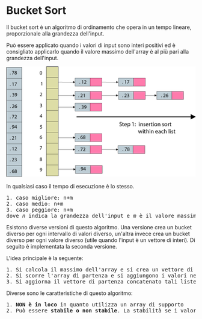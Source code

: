 # Bucket Sort

Il bucket sort è un algoritmo di ordinamento che opera in un tempo lineare, proporzionale alla grandezza dell'input.

Può essere applicato quando i valori di input sono interi positivi ed è consigliato applicarlo quando il valore massimo dell'array è al più pari alla grandezza dell'input.

![Bucket Sort](https://github.com/mariocuomo/Algoritmi-e-strutture-di-dati/blob/master/ordinamenti/bucket%20sort/bucket%20sort.png)

In qualsiasi caso il tempo di esecuzione è lo stesso.
<pre>
1. caso migliore: n+m
2. caso medio: n+m
3. caso peggiore: n+m
dove <i>n</i> indica la grandezza dell'input e <i>m</i> è il valore massimo della sequenza
</pre>

Esistono diverse versioni di questo algoritmo. Una versione crea un bucket diverso per ogni intervallo di valori diverso, un'altra invece crea un bucket diverso per ogni valore diverso (utile quando l'input è un vettore di interi). Di seguito è implementata la seconda versione.

L'idea principale è la seguente:
<pre>
1. Si calcola il massimo dell'array e si crea un vettore di liste di quella dimensione. Ogni lista rappresenta un bucket.
2. Si scorre l'array di partenza e si aggiungono i valori nei rispettivi bucket.
3. Si aggiorna il vettore di partenza concatenato tali liste.
</pre>

Diverse sono le caratteristiche di questo algoritmo:
<pre>
1. <b>NON è in loco</b> in quanto utilizza un array di supporto
2. Può essere <b>stabile o non stabile</b>. La stabilità se i valori inseriti nelle liste sono aggiunti in coda a tali.
</pre>


